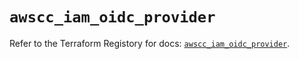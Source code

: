 # `awscc_iam_oidc_provider`

Refer to the Terraform Registory for docs: [`awscc_iam_oidc_provider`](https://registry.terraform.io/providers/hashicorp/awscc/0.70.0/docs/resources/iam_oidc_provider).
